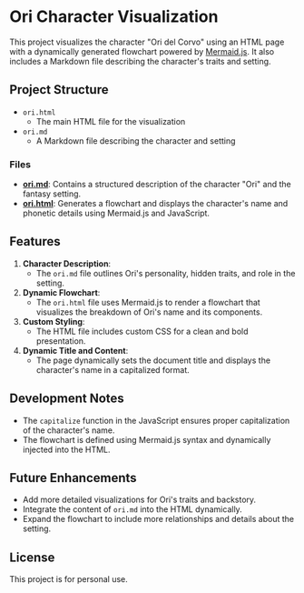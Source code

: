 # Ori Character Visualization
This project visualizes the character "Ori del Corvo" using an HTML page with a dynamically generated flowchart powered by [Mermaid.js](https://mermaid-js.github.io/mermaid/). It also includes a Markdown file describing the character's traits and setting.
## Project Structure
- `ori.html`
    - The main HTML file for the visualization
- `ori.md`
    - A Markdown file describing the character and setting
### Files
- **[ori.md](ori.md)**: Contains a structured description of the character "Ori" and the fantasy setting.
- **[ori.html](ori.html)**: Generates a flowchart and displays the character's name and phonetic details using Mermaid.js and JavaScript.
## Features
1. **Character Description**:
   - The `ori.md` file outlines Ori's personality, hidden traits, and role in the setting.
1. **Dynamic Flowchart**:
   - The `ori.html` file uses Mermaid.js to render a flowchart that visualizes the breakdown of Ori's name and its components.
1. **Custom Styling**:
   - The HTML file includes custom CSS for a clean and bold presentation.
1. **Dynamic Title and Content**:
   - The page dynamically sets the document title and displays the character's name in a capitalized format.
## Development Notes
- The `capitalize` function in the JavaScript ensures proper capitalization of the character's name.
- The flowchart is defined using Mermaid.js syntax and dynamically injected into the HTML.
## Future Enhancements
- Add more detailed visualizations for Ori's traits and backstory.
- Integrate the content of `ori.md` into the HTML dynamically.
- Expand the flowchart to include more relationships and details about the setting.
## License
This project is for personal use.